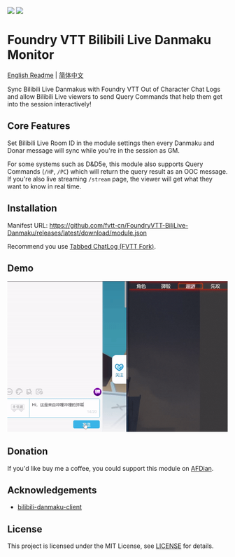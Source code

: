 ![](https://img.shields.io/badge/Foundry-v0.7.9-informational)
[![](https://img.shields.io/badge/AFDian/hmqgg-%C2%A55-orange)](https://afdian.net/@mitch)

# Foundry VTT Bilibili Live Danmaku Monitor
[English Readme](./REAME_ENG.md) | [简体中文](./README.md) 

Sync Bilibili Live Danmakus with Foundry VTT Out of Character Chat Logs and allow Bilibili Live viewers to send Query Commands that help them get into the session interactively!

## Core Features
Set Bilibili Live Room ID in the module settings then every Danmaku and Donar message will sync while you're in the session as GM.

For some systems such as D&D5e, this module also supports Query Commands (`/HP`, `/PC`) which will return the query result as an OOC message. If you're also live streaming `/stream` page, the viewer will get what they want to know in real time.

## Installation
Manifest URL: https://github.com/fvtt-cn/FoundryVTT-BiliLive-Danmaku/releases/latest/download/module.json

Recommend you use [Tabbed ChatLog (FVTT Fork)](https://github.com/fvtt-cn/FoundryVTT-Tabbed-Chatlog).

## Demo
![Demo](./.github/demo.gif)

## Donation
If you'd like buy me a coffee, you could support this module on [AFDian](https://afdian.net/@mitch).

## Acknowledgements
- [bilibili-danmaku-client](https://github.com/Tsuk1ko/bilibili-danmaku-client)

## License
This project is licensed under the MIT License, see [LICENSE](./LICENSE) for details.